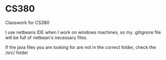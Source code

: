 # CS380
Classwork for CS380

I use netbeans IDE when I work on windows machines, so my .gitignore file will be full of netbean's necessary files.

If the java files you are looking for are not in the correct folder, check the /src/ folder
